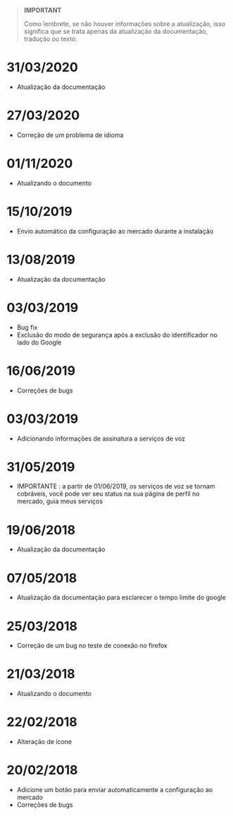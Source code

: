 >**IMPORTANT**
>
>Como lembrete, se não houver informações sobre a atualização, isso significa que se trata apenas da atualização da documentação, tradução ou texto.

# 31/03/2020

- Atualização da documentação

# 27/03/2020

- Correção de um problema de idioma

# 01/11/2020

- Atualizando o documento

# 15/10/2019

- Envio automático da configuração ao mercado durante a instalação

# 13/08/2019

- Atualização da documentação

# 03/03/2019

- Bug fix
- Exclusão do modo de segurança após a exclusão do identificador no lado do Google

# 16/06/2019

- Correções de bugs

# 03/03/2019

- Adicionando informações de assinatura a serviços de voz

# 31/05/2019

- IMPORTANTE : a partir de 01/06/2019, os serviços de voz se tornam cobráveis, você pode ver seu status na sua página de perfil no mercado, guia meus serviços

# 19/06/2018

- Atualização da documentação

# 07/05/2018

- Atualização da documentação para esclarecer o tempo limite do google

# 25/03/2018

- Correção de um bug no teste de conexão no firefox

# 21/03/2018

- Atualizando o documento

# 22/02/2018

- Alteração de ícone

# 20/02/2018

- Adicione um botão para enviar automaticamente a configuração ao mercado
- Correções de bugs
